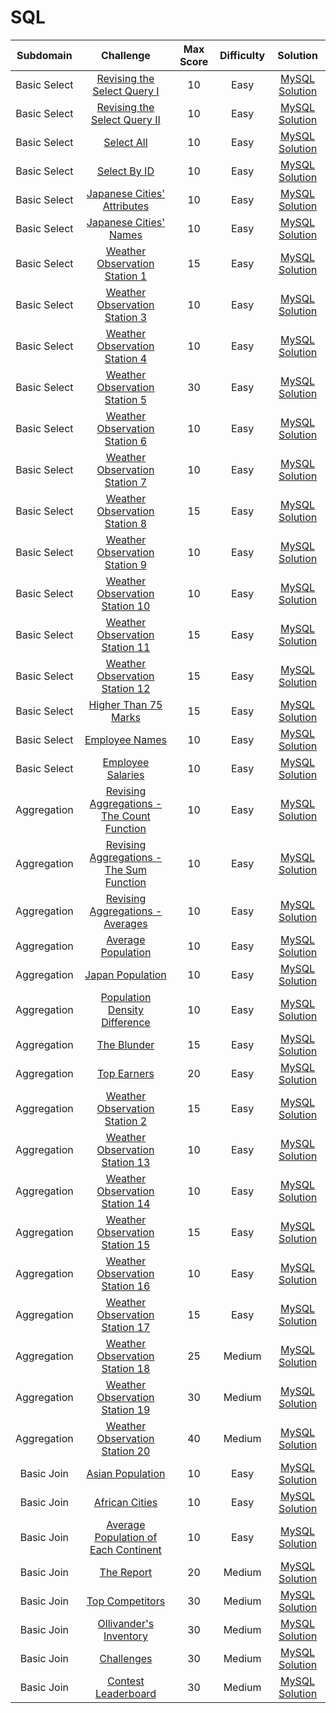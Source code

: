 # SQL

|      Subdomain      |                                                           Challenge                                                          | Max Score  |  Difficulty  |                                                                      Solution                                                                   |
|:-------------------:|:----------------------------------------------------------------------------------------------------------------------------:|:----------:|:------------:|:-----------------------------------------------------------------------------------------------------------------------------------------------:|
|     Basic Select    | [Revising the Select Query I](https://www.hackerrank.com/challenges/revising-the-select-query)                               |     10     |     Easy     |[MySQL Solution](https://github.com/avtomato/HackerRank/blob/master/SQL/_01_Basic_Select/_01_Revising_the-Select_Query_I/query.sql)              |
|     Basic Select    | [Revising the Select Query II](https://www.hackerrank.com/challenges/revising-the-select-query-2)                            |     10     |     Easy     |[MySQL Solution](https://github.com/avtomato/HackerRank/blob/master/SQL/_01_Basic_Select/_02_Revising_the_Select_Query_II/query.sql)             |
|     Basic Select    | [Select All](https://www.hackerrank.com/challenges/select-all-sql)                                                           |     10     |     Easy     |[MySQL Solution](https://github.com/avtomato/HackerRank/blob/master/SQL/_01_Basic_Select/_03_Select_All/query.sql)                               |
|     Basic Select    | [Select By ID](https://www.hackerrank.com/challenges/select-by-id)                                                           |     10     |     Easy     |[MySQL Solution](https://github.com/avtomato/HackerRank/blob/master/SQL/_01_Basic_Select/_04_Select_By_ID/query.sql)                             |
|     Basic Select    | [Japanese Cities' Attributes](https://www.hackerrank.com/challenges/japanese-cities-attributes)                              |     10     |     Easy     |[MySQL Solution](https://github.com/avtomato/HackerRank/blob/master/SQL/_01_Basic_Select/_05_Japanese_Cities'_Attributes/query.sql)              |
|     Basic Select    | [Japanese Cities' Names](https://www.hackerrank.com/challenges/japanese-cities-name)                                         |     10     |     Easy     |[MySQL Solution](https://github.com/avtomato/HackerRank/blob/master/SQL/_01_Basic_Select/_06_Japanese_Cities'_Names/query.sql)                   |
|     Basic Select    | [Weather Observation Station 1](https://www.hackerrank.com/challenges/weather-observation-station-1)                         |     15     |     Easy     |[MySQL Solution](https://github.com/avtomato/HackerRank/blob/master/SQL/_01_Basic_Select/_07_Weather_Observation_Station_1/query.sql)            |
|     Basic Select    | [Weather Observation Station 3](https://www.hackerrank.com/challenges/weather-observation-station-3)                         |     10     |     Easy     |[MySQL Solution](https://github.com/avtomato/HackerRank/blob/master/SQL/_01_Basic_Select/_08_Weather_Observation_Station_3/query.sql)            |
|     Basic Select    | [Weather Observation Station 4](https://www.hackerrank.com/challenges/weather-observation-station-4)                         |     10     |     Easy     |[MySQL Solution](https://github.com/avtomato/HackerRank/blob/master/SQL/_01_Basic_Select/_09_Weather_Observation_Station_4/query.sql)            |
|     Basic Select    | [Weather Observation Station 5](https://www.hackerrank.com/challenges/weather-observation-station-5)                         |     30     |     Easy     |[MySQL Solution](https://github.com/avtomato/HackerRank/blob/master/SQL/_01_Basic_Select/_10_Weather_Observation_Station_5/query.sql)            |
|     Basic Select    | [Weather Observation Station 6](https://www.hackerrank.com/challenges/weather-observation-station-6)                         |     10     |     Easy     |[MySQL Solution](https://github.com/avtomato/HackerRank/blob/master/SQL/_01_Basic_Select/_11_Weather_Observation_Station_6/query.sql)            |
|     Basic Select    | [Weather Observation Station 7](https://www.hackerrank.com/challenges/weather-observation-station-7)                         |     10     |     Easy     |[MySQL Solution](https://github.com/avtomato/HackerRank/blob/master/SQL/_01_Basic_Select/_12_Weather_Observation_Station_7/query.sql)            |
|     Basic Select    | [Weather Observation Station 8](https://www.hackerrank.com/challenges/weather-observation-station-8)                         |     15     |     Easy     |[MySQL Solution](https://github.com/avtomato/HackerRank/blob/master/SQL/_01_Basic_Select/_13_Weather_Observation_Station_8/query.sql)            |
|     Basic Select    | [Weather Observation Station 9](https://www.hackerrank.com/challenges/weather-observation-station-9)                         |     10     |     Easy     |[MySQL Solution](https://github.com/avtomato/HackerRank/blob/master/SQL/_01_Basic_Select/_14_Weather_Observation_Station_9/query.sql)            |
|     Basic Select    | [Weather Observation Station 10](https://www.hackerrank.com/challenges/weather-observation-station-10)                       |     10     |     Easy     |[MySQL Solution](https://github.com/avtomato/HackerRank/blob/master/SQL/_01_Basic_Select/_15_Weather_Observation_Station_10/query.sql)           |
|     Basic Select    | [Weather Observation Station 11](https://www.hackerrank.com/challenges/weather-observation-station-11)                       |     15     |     Easy     |[MySQL Solution](https://github.com/avtomato/HackerRank/blob/master/SQL/_01_Basic_Select/_16_Weather_Observation_Station_11/query.sql)           |
|     Basic Select    | [Weather Observation Station 12](https://www.hackerrank.com/challenges/weather-observation-station-12)                       |     15     |     Easy     |[MySQL Solution](https://github.com/avtomato/HackerRank/blob/master/SQL/_01_Basic_Select/_17_Weather_Observation_Station_12/query.sql)           |
|     Basic Select    | [Higher Than 75 Marks](https://www.hackerrank.com/challenges/more-than-75-marks)                                             |     15     |     Easy     |[MySQL Solution](https://github.com/avtomato/HackerRank/blob/master/SQL/_01_Basic_Select/_18_Higher_Than_75_Marks/query.sql)                     |
|     Basic Select    | [Employee Names](https://www.hackerrank.com/challenges/name-of-employees)                                                    |     10     |     Easy     |[MySQL Solution](https://github.com/avtomato/HackerRank/blob/master/SQL/_01_Basic_Select/_19_Employee_Names/query.sql)                           |
|     Basic Select    | [Employee Salaries](https://www.hackerrank.com/challenges/salary-of-employees)                                               |     10     |     Easy     |[MySQL Solution](https://github.com/avtomato/HackerRank/blob/master/SQL/_01_Basic_Select/_20_Employee_Salaries/query.sql)                        |  
|     Aggregation     | [Revising Aggregations - The Count Function](https://www.hackerrank.com/challenges/revising-aggregations-the-count-function) |     10     |     Easy     |[MySQL Solution](https://github.com/avtomato/HackerRank/blob/master/SQL/_03_Aggregation/_01_Revising_Aggregations-The_Count_Function/query.sql)  |
|     Aggregation     | [Revising Aggregations - The Sum Function](https://www.hackerrank.com/challenges/revising-aggregations-sum)                  |     10     |     Easy     |[MySQL Solution](https://github.com/avtomato/HackerRank/blob/master/SQL/_03_Aggregation/_02_Revising_Aggregations-The_Sum_Function/query.sql)    |
|     Aggregation     | [Revising Aggregations - Averages](https://www.hackerrank.com/challenges/revising-aggregations-the-average-function)         |     10     |     Easy     |[MySQL Solution](https://github.com/avtomato/HackerRank/blob/master/SQL/_03_Aggregation/_03_Revising_Aggregations-Averages/query.sql)            |
|     Aggregation     | [Average Population](https://www.hackerrank.com/challenges/average-population)                                               |     10     |     Easy     |[MySQL Solution](https://github.com/avtomato/HackerRank/blob/master/SQL/_03_Aggregation/_04_Average_Population/query.sql)                        |
|     Aggregation     | [Japan Population](https://www.hackerrank.com/challenges/japan-population)                                                   |     10     |     Easy     |[MySQL Solution](https://github.com/avtomato/HackerRank/blob/master/SQL/_03_Aggregation/_05_Japan_Population/query.sql)                          |
|     Aggregation     | [Population Density Difference](https://www.hackerrank.com/challenges/population-density-difference)                         |     10     |     Easy     |[MySQL Solution](https://github.com/avtomato/HackerRank/blob/master/SQL/_03_Aggregation/_06_Population_Density_Difference/query.sql)             |
|     Aggregation     | [The Blunder](https://www.hackerrank.com/challenges/the-blunder)                                                             |     15     |     Easy     |[MySQL Solution](https://github.com/avtomato/HackerRank/blob/master/SQL/_03_Aggregation/_07_The_Blunder/query.sql)                               |
|     Aggregation     | [Top Earners](https://www.hackerrank.com/challenges/earnings-of-employees)                                                   |     20     |     Easy     |[MySQL Solution](https://github.com/avtomato/HackerRank/blob/master/SQL/_03_Aggregation/_08_Top_Earners/query.sql)                               |
|     Aggregation     | [Weather Observation Station 2](https://www.hackerrank.com/challenges/weather-observation-station-2)                         |     15     |     Easy     |[MySQL Solution](https://github.com/avtomato/HackerRank/blob/master/SQL/_03_Aggregation/_09_Weather_Observation_Station_2/query.sql)             |
|     Aggregation     | [Weather Observation Station 13](https://www.hackerrank.com/challenges/weather-observation-station-13)                       |     10     |     Easy     |[MySQL Solution](https://github.com/avtomato/HackerRank/blob/master/SQL/_03_Aggregation/_10_Weather_Observation_Station_13/query.sql)            |
|     Aggregation     | [Weather Observation Station 14](https://www.hackerrank.com/challenges/weather-observation-station-14)                       |     10     |     Easy     |[MySQL Solution](https://github.com/avtomato/HackerRank/blob/master/SQL/_03_Aggregation/_11_Weather_Observation_Station_14/query.sql)            |
|     Aggregation     | [Weather Observation Station 15](https://www.hackerrank.com/challenges/weather-observation-station-15)                       |     15     |     Easy     |[MySQL Solution](https://github.com/avtomato/HackerRank/blob/master/SQL/_03_Aggregation/_12_Weather_Observation_Station_15/query.sql)            |
|     Aggregation     | [Weather Observation Station 16](https://www.hackerrank.com/challenges/weather-observation-station-16)                       |     10     |     Easy     |[MySQL Solution](https://github.com/avtomato/HackerRank/blob/master/SQL/_03_Aggregation/_13_Weather_Observation_Station_16/query.sql)            |
|     Aggregation     | [Weather Observation Station 17](https://www.hackerrank.com/challenges/weather-observation-station-17)                       |     15     |     Easy     |[MySQL Solution](https://github.com/avtomato/HackerRank/blob/master/SQL/_03_Aggregation/_14_Weather_Observation_Station_17/query.sql)            |
|     Aggregation     | [Weather Observation Station 18](https://www.hackerrank.com/challenges/weather-observation-station-18)                       |     25     |    Medium    |[MySQL Solution](https://github.com/avtomato/HackerRank/blob/master/SQL/_03_Aggregation/_15_Weather_Observation_Station_18/query.sql)            |
|     Aggregation     | [Weather Observation Station 19](https://www.hackerrank.com/challenges/weather-observation-station-19)                       |     30     |    Medium    |[MySQL Solution](https://github.com/avtomato/HackerRank/blob/master/SQL/_03_Aggregation/_16_Weather_Observation_Station_19/query.sql)            |
|     Aggregation     | [Weather Observation Station 20](https://www.hackerrank.com/challenges/weather-observation-station-20)                       |     40     |    Medium    |[MySQL Solution](https://github.com/avtomato/HackerRank/blob/master/SQL/_03_Aggregation/_17_Weather_Observation_Station_20/query.sql)            |  
|      Basic Join     | [Asian Population](https://www.hackerrank.com/challenges/asian-population)                                                   |     10     |     Easy     |[MySQL Solution](https://github.com/avtomato/HackerRank/blob/master/SQL/_04_Basic_Join/_01_Asian_Population/query.sql)                           |
|      Basic Join     | [African Cities](https://www.hackerrank.com/challenges/african-cities)                                                       |     10     |     Easy     |[MySQL Solution](https://github.com/avtomato/HackerRank/blob/master/SQL/_04_Basic_Join/_02_African_Cities/query.sql)                             |
|      Basic Join     | [Average Population of Each Continent](https://www.hackerrank.com/challenges/average-population-of-each-continent)           |     10     |     Easy     |[MySQL Solution](https://github.com/avtomato/HackerRank/blob/master/SQL/_04_Basic_Join/_03_Average_Population_of_Each_Continent/query.sql)       |
|      Basic Join     | [The Report](https://www.hackerrank.com/challenges/the-report)                                                               |     20     |    Medium    |[MySQL Solution](https://github.com/avtomato/HackerRank/blob/master/SQL/_04_Basic_Join/_04_The_Report/query.sql)                                 |
|      Basic Join     | [Top Competitors](https://www.hackerrank.com/challenges/full-score)                                                          |     30     |    Medium    |[MySQL Solution](https://github.com/avtomato/HackerRank/blob/master/SQL/_04_Basic_Join/_05_Top_Competitors/query.sql)                            |
|      Basic Join     | [Ollivander's Inventory](https://www.hackerrank.com/challenges/harry-potter-and-wands)                                       |     30     |    Medium    |[MySQL Solution](https://github.com/avtomato/HackerRank/blob/master/SQL/_04_Basic_Join/_06_Ollivander's_Inventory/query.sql)                     |
|      Basic Join     | [Challenges](https://www.hackerrank.com/challenges/challenges)                                                               |     30     |    Medium    |[MySQL Solution](https://github.com/avtomato/HackerRank/blob/master/SQL/_04_Basic_Join/_07_Challenges/query.sql)                                 |
|      Basic Join     | [Contest Leaderboard](https://www.hackerrank.com/challenges/contest-leaderboard)                                             |     30     |    Medium    |[MySQL Solution](https://github.com/avtomato/HackerRank/blob/master/SQL/_04_Basic_Join/_08_Contest_Leaderboard/query.sql)                        |    